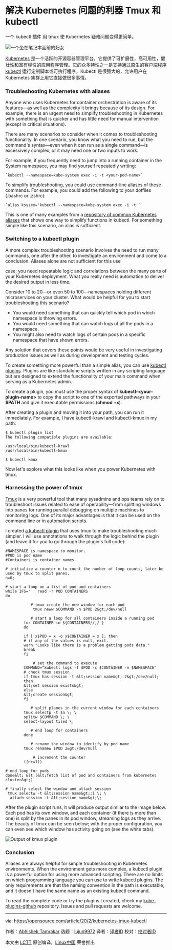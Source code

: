 [#]: collector: (lujun9972)
[#]: translator: ( guevaraya)
[#]: reviewer: ( )
[#]: publisher: ( )
[#]: url: ( )
[#]: subject: (Troubleshoot Kubernetes with the power of tmux and kubectl)
[#]: via: (https://opensource.com/article/20/2/kubernetes-tmux-kubectl)
[#]: author: (Abhishek Tamrakar https://opensource.com/users/tamrakar)

解决 Kubernetes 问题的利器 Tmux 和 kubectl
======
一个 kubectl 插件 用 tmux 使 Kubernetes 疑难问题变得更简单。

![一个坐在笔记本面前的妇女][1]

[Kubernetes][2] 是一个活跃的开源容器管理平台，它提供了可扩展性，高可用性，健壮性和富有弹性的应用程序管理。它的众多特性之一是支持通过原生的客户端程序  [kubectl][3] 运行定制脚本或可执行程序，Kubectl 是很强大的，允许用户在 Kubernetes 集群上用它直接做很多事情。

### Troubleshooting Kubernetes with aliases

Anyone who uses Kubernetes for container orchestration is aware of its features—as well as the complexity it brings because of its design. For example, there is an urgent need to simplify troubleshooting in Kubernetes with something that is quicker and has little need for manual intervention (except in critical situations).

There are many scenarios to consider when it comes to troubleshooting functionality. In one scenario, you know what you need to run, but the command's syntax—even when it can run as a single command—is excessively complex, or it may need one or two inputs to work.

For example, if you frequently need to jump into a running container in the System namespace, you may find yourself repeatedly writing:


```
`kubectl --namespace=kube-system exec -i -t <your-pod-name>`
```

To simplify troubleshooting, you could use command-line aliases of these commands. For example, you could add the following to your dotfiles (.bashrc or .zshrc):


```
`alias ksysex='kubectl --namespace=kube-system exec -i -t'`
```

This is one of many examples from a [repository of common Kubernetes aliases][4] that shows one way to simplify functions in kubectl. For something simple like this scenario, an alias is sufficient.

### Switching to a kubectl plugin

A more complex troubleshooting scenario involves the need to run many commands, one after the other, to investigate an environment and come to a conclusion. Aliases alone are not sufficient for this use

case; you need repeatable logic and correlations between the many parts of your Kubernetes deployment. What you really need is automation to deliver the desired output in less time.

Consider 10 to 20—or even 50 to 100—namespaces holding different microservices on your cluster. What would be helpful for you to start troubleshooting this scenario?

  * You would need something that can quickly tell which pod in which namespace is throwing errors.
  * You would need something that can watch logs of all the pods in a namespace.
  * You might also need to watch logs of certain pods in a specific namespace that have shown errors.



Any solution that covers these points would be very useful in investigating production issues as well as during development and testing cycles.

To create something more powerful than a simple alias, you can use [kubectl plugins][5]. Plugins are like standalone scripts written in any scripting language but are designed to extend the functionality of your main command when serving as a Kubernetes admin.

To create a plugin, you must use the proper syntax of **kubectl-&lt;your-plugin-name&gt;** to copy the script to one of the exported pathways in your **$PATH** and give it executable permissions (**chmod +x**).

After creating a plugin and moving it into your path, you can run it immediately. For example, I have kubectl-krawl and kubectl-kmux in my path:


```
$ kubectl plugin list
The following compatible plugins are available:

/usr/local/bin/kubectl-krawl
/usr/local/bin/kubectl-kmux

$ kubectl kmux
```

Now let's explore what this looks like when you power Kubernetes with tmux.

### Harnessing the power of tmux

[Tmux][6] is a very powerful tool that many sysadmins and ops teams rely on to troubleshoot issues related to ease of operability—from splitting windows into panes for running parallel debugging on multiple machines to monitoring logs. One of its major advantages is that it can be used on the command line or in automation scripts.

I created [a kubectl plugin][7] that uses tmux to make troubleshooting much simpler. I will use annotations to walk through the logic behind the plugin (and leave it for you to go through the plugin's full code):


```
#NAMESPACE is namespace to monitor.
#POD is pod name
#Containers is container names

# initialize a counter n to count the number of loop counts, later be used by tmux to split panes.
n=0;

# start a loop on a list of pod and containers
while IFS=' ' read -r POD CONTAINERS
do

           # tmux create the new window for each pod
            tmux neww $COMMAND -n $POD 2&gt;/dev/null

           # start a loop for all containers inside a running pod
        for CONTAINER in ${CONTAINERS//,/ }
        do

        if [ x$POD = x -o x$CONTAINER = x ]; then
        # if any of the values is null, exit.
        warn "Looks like there is a problem getting pods data."
        break
        fi
           
            # set the command to execute
        COMMAND=”kubectl logs -f $POD -c $CONTAINER -n $NAMESPACE”
        # check tmux session
        if tmux has-session -t &lt;session name&gt; 2&gt;/dev/null;
        then
        &lt;set session exists&gt;
        else
        &lt;create session&gt;
        fi

           # split planes in the current window for each containers
        tmux selectp -t $n \; \
        splitw $COMMAND \; \
        select-layout tiled \;

           # end loop for containers
        done

           # rename the window to identify by pod name
        tmux renamew $POD 2&gt;/dev/null
       
            # increment the counter
        ((n+=1))

# end loop for pods
done&lt; &lt;(&lt;fetch list of pod and containers from kubernetes cluster&gt;)

# finally select the window and attach session
 tmux selectw -t &lt;session name&gt;:1 \; \
  attach-session -t &lt;session name&gt;\;
```

After the plugin script runs, it will produce output similar to the image below. Each pod has its own window, and each container (if there is more than one) is split by the panes in its pod window, streaming logs as they arrive. The beauty of tmux can be seen below; with the proper configuration, you can even see which window has activity going on (see the white tabs).

![Output of kmux plugin][8]

### Conclusion

Aliases are always helpful for simple troubleshooting in Kubernetes environments. When the environment gets more complex, a kubectl plugin is a powerful option for using more advanced scripting. There are no limits on which programming language you can use to write kubectl plugins. The only requirements are that the naming convention in the path is executable, and it doesn't have the same name as an existing kubectl command.

To read the complete code or try the plugins I created, check my [kube-plugins-github][7] repository. Issues and pull requests are welcome.

--------------------------------------------------------------------------------

via: https://opensource.com/article/20/2/kubernetes-tmux-kubectl

作者：[Abhishek Tamrakar][a]
选题：[lujun9972][b]
译者：[译者ID](https://github.com/译者ID)
校对：[校对者ID](https://github.com/校对者ID)

本文由 [LCTT](https://github.com/LCTT/TranslateProject) 原创编译，[Linux中国](https://linux.cn/) 荣誉推出

[a]: https://opensource.com/users/tamrakar
[b]: https://github.com/lujun9972
[1]: https://opensource.com/sites/default/files/styles/image-full-size/public/lead-images/OSDC_women_computing_4.png?itok=VGZO8CxT (Woman sitting in front of her laptop)
[2]: https://opensource.com/resources/what-is-kubernetes
[3]: https://kubernetes.io/docs/reference/kubectl/overview/
[4]: https://github.com/ahmetb/kubectl-aliases/blob/master/.kubectl_aliases
[5]: https://kubernetes.io/docs/tasks/extend-kubectl/kubectl-plugins/
[6]: https://opensource.com/article/19/6/tmux-terminal-joy
[7]: https://github.com/abhiTamrakar/kube-plugins
[8]: https://opensource.com/sites/default/files/uploads/kmux-output.png (Output of kmux plugin)
